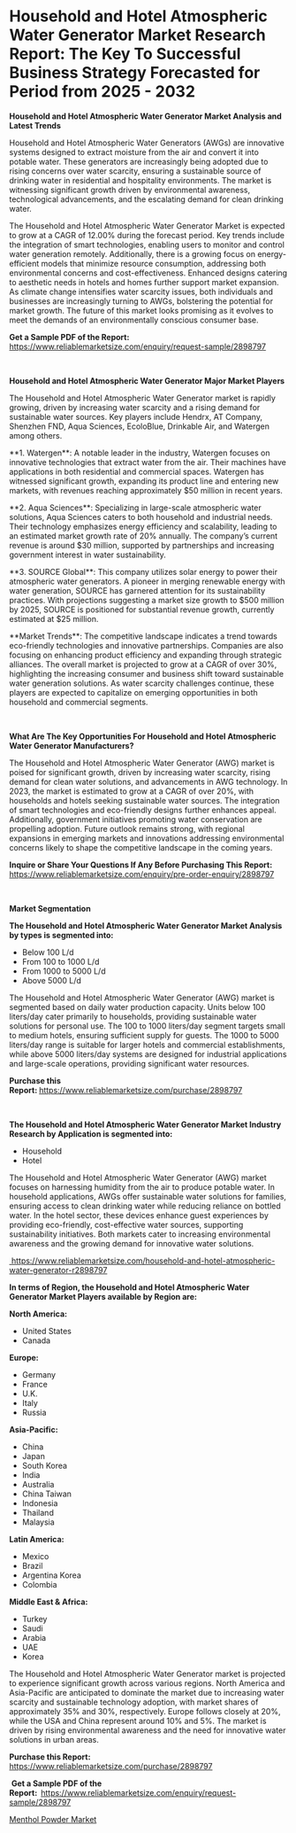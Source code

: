 <p><h1>Household and Hotel Atmospheric Water Generator Market Research Report: The Key To Successful Business Strategy Forecasted for Period from 2025 - 2032</h1></p><p><strong>Household and Hotel Atmospheric Water Generator Market Analysis and Latest Trends</strong></p>
<p><p>Household and Hotel Atmospheric Water Generators (AWGs) are innovative systems designed to extract moisture from the air and convert it into potable water. These generators are increasingly being adopted due to rising concerns over water scarcity, ensuring a sustainable source of drinking water in residential and hospitality environments. The market is witnessing significant growth driven by environmental awareness, technological advancements, and the escalating demand for clean drinking water.</p><p>The Household and Hotel Atmospheric Water Generator Market is expected to grow at a CAGR of 12.00% during the forecast period. Key trends include the integration of smart technologies, enabling users to monitor and control water generation remotely. Additionally, there is a growing focus on energy-efficient models that minimize resource consumption, addressing both environmental concerns and cost-effectiveness. Enhanced designs catering to aesthetic needs in hotels and homes further support market expansion. As climate change intensifies water scarcity issues, both individuals and businesses are increasingly turning to AWGs, bolstering the potential for market growth. The future of this market looks promising as it evolves to meet the demands of an environmentally conscious consumer base.</p></p>
<p><strong>Get a Sample PDF of the Report:&nbsp;</strong> <a href="https://www.reliablemarketsize.com/enquiry/request-sample/2898797?utm_campaign=2457&utm_medium=2&utm_source=Github&utm_content=ia&utm_term=15032025&utm_id=household-and-hotel-atmospheric-water-generator">https://www.reliablemarketsize.com/enquiry/request-sample/2898797</a></p>
<p>&nbsp;</p>
<p><strong>Household and Hotel Atmospheric Water Generator Major Market Players</strong></p>
<p><p>The Household and Hotel Atmospheric Water Generator market is rapidly growing, driven by increasing water scarcity and a rising demand for sustainable water sources. Key players include Hendrx, AT Company, Shenzhen FND, Aqua Sciences, EcoloBlue, Drinkable Air, and Watergen among others.</p><p>**1. Watergen**: A notable leader in the industry, Watergen focuses on innovative technologies that extract water from the air. Their machines have applications in both residential and commercial spaces. Watergen has witnessed significant growth, expanding its product line and entering new markets, with revenues reaching approximately $50 million in recent years.</p><p>**2. Aqua Sciences**: Specializing in large-scale atmospheric water solutions, Aqua Sciences caters to both household and industrial needs. Their technology emphasizes energy efficiency and scalability, leading to an estimated market growth rate of 20% annually. The company’s current revenue is around $30 million, supported by partnerships and increasing government interest in water sustainability.</p><p>**3. SOURCE Global**: This company utilizes solar energy to power their atmospheric water generators. A pioneer in merging renewable energy with water generation, SOURCE has garnered attention for its sustainability practices. With projections suggesting a market size growth to $500 million by 2025, SOURCE is positioned for substantial revenue growth, currently estimated at $25 million.</p><p>**Market Trends**: The competitive landscape indicates a trend towards eco-friendly technologies and innovative partnerships. Companies are also focusing on enhancing product efficiency and expanding through strategic alliances. The overall market is projected to grow at a CAGR of over 30%, highlighting the increasing consumer and business shift toward sustainable water generation solutions. As water scarcity challenges continue, these players are expected to capitalize on emerging opportunities in both household and commercial segments.</p></p>
<p>&nbsp;</p>
<p><strong>What Are The Key Opportunities For Household and Hotel Atmospheric Water Generator Manufacturers?</strong></p>
<p><p>The Household and Hotel Atmospheric Water Generator (AWG) market is poised for significant growth, driven by increasing water scarcity, rising demand for clean water solutions, and advancements in AWG technology. In 2023, the market is estimated to grow at a CAGR of over 20%, with households and hotels seeking sustainable water sources. The integration of smart technologies and eco-friendly designs further enhances appeal. Additionally, government initiatives promoting water conservation are propelling adoption. Future outlook remains strong, with regional expansions in emerging markets and innovations addressing environmental concerns likely to shape the competitive landscape in the coming years.</p></p>
<p><strong>Inquire or Share Your Questions If Any Before Purchasing This Report:</strong> <a href="https://www.reliablemarketsize.com/enquiry/pre-order-enquiry/2898797?utm_campaign=2457&utm_medium=2&utm_source=Github&utm_content=ia&utm_term=15032025&utm_id=household-and-hotel-atmospheric-water-generator">https://www.reliablemarketsize.com/enquiry/pre-order-enquiry/2898797</a></p>
<p>&nbsp;</p>
<p><strong>Market Segmentation</strong></p>
<p><strong>The Household and Hotel Atmospheric Water Generator Market Analysis by types is segmented into:</strong></p>
<p><ul><li>Below 100 L/d</li><li>From 100 to 1000 L/d</li><li>From 1000 to 5000 L/d</li><li>Above 5000 L/d</li></ul></p>
<p><p>The Household and Hotel Atmospheric Water Generator (AWG) market is segmented based on daily water production capacity. Units below 100 liters/day cater primarily to households, providing sustainable water solutions for personal use. The 100 to 1000 liters/day segment targets small to medium hotels, ensuring sufficient supply for guests. The 1000 to 5000 liters/day range is suitable for larger hotels and commercial establishments, while above 5000 liters/day systems are designed for industrial applications and large-scale operations, providing significant water resources.</p></p>
<p><strong>Purchase this Report:&nbsp;</strong><a href="https://www.reliablemarketsize.com/purchase/2898797?utm_campaign=2457&utm_medium=2&utm_source=Github&utm_content=ia&utm_term=15032025&utm_id=household-and-hotel-atmospheric-water-generator">https://www.reliablemarketsize.com/purchase/2898797</a></p>
<p>&nbsp;</p>
<p><strong>The Household and Hotel Atmospheric Water Generator Market Industry Research by Application is segmented into:</strong></p>
<p><ul><li>Household</li><li>Hotel</li></ul></p>
<p><p>The Household and Hotel Atmospheric Water Generator (AWG) market focuses on harnessing humidity from the air to produce potable water. In household applications, AWGs offer sustainable water solutions for families, ensuring access to clean drinking water while reducing reliance on bottled water. In the hotel sector, these devices enhance guest experiences by providing eco-friendly, cost-effective water sources, supporting sustainability initiatives. Both markets cater to increasing environmental awareness and the growing demand for innovative water solutions.</p></p>
<p><a href="https://www.reliablemarketsize.com/household-and-hotel-atmospheric-water-generator-r2898797?utm_campaign=2457&utm_medium=2&utm_source=Github&utm_content=ia&utm_term=15032025&utm_id=household-and-hotel-atmospheric-water-generator">&nbsp;https://www.reliablemarketsize.com/household-and-hotel-atmospheric-water-generator-r2898797</a></p>
<p><strong>In terms of Region, the Household and Hotel Atmospheric Water Generator Market Players available by Region are:</strong></p>
<p>
    <p> <strong> North America: </strong>
        <ul>
            <li>United States</li>
            <li>Canada</li>
        </ul>
        </p> 
    <p> <strong> Europe: </strong>
        <ul>
            <li>Germany</li>
            <li>France</li>
            <li>U.K.</li>
            <li>Italy</li>
            <li>Russia</li>
        </ul>
        </p> 
    <p> <strong> Asia-Pacific: </strong>
        <ul>
            <li>China</li>
            <li>Japan</li>
            <li>South Korea</li>
            <li>India</li>
            <li>Australia</li>
            <li>China Taiwan</li>
            <li>Indonesia</li>
            <li>Thailand</li>
            <li>Malaysia</li>
        </ul>
        </p> 
    <p> <strong> Latin America: </strong>
        <ul>
            <li>Mexico</li>
            <li>Brazil</li>
            <li>Argentina Korea</li>
            <li>Colombia</li>
        </ul>
        </p> 
    <p> <strong> Middle East & Africa: </strong>
        <ul>
            <li>Turkey</li>
            <li>Saudi</li>
            <li>Arabia</li>
            <li>UAE</li>
            <li>Korea</li>
        </ul>
    </p>
    </p>
<p><p>The Household and Hotel Atmospheric Water Generator market is projected to experience significant growth across various regions. North America and Asia-Pacific are anticipated to dominate the market due to increasing water scarcity and sustainable technology adoption, with market shares of approximately 35% and 30%, respectively. Europe follows closely at 20%, while the USA and China represent around 10% and 5%. The market is driven by rising environmental awareness and the need for innovative water solutions in urban areas.</p></p>
<p><strong>Purchase this Report: </strong><a href="https://www.reliablemarketsize.com/purchase/2898797?utm_campaign=2457&utm_medium=2&utm_source=Github&utm_content=ia&utm_term=15032025&utm_id=household-and-hotel-atmospheric-water-generator">https://www.reliablemarketsize.com/purchase/2898797</a></p>
<p>&nbsp;<strong>Get a Sample PDF of the Report:&nbsp;&nbsp;</strong><a href="https://www.reliablemarketsize.com/enquiry/request-sample/2898797?utm_campaign=2457&utm_medium=2&utm_source=Github&utm_content=ia&utm_term=15032025&utm_id=household-and-hotel-atmospheric-water-generator">https://www.reliablemarketsize.com/enquiry/request-sample/2898797</a></p>
<p><strong></strong></p>
<p><p><a href="https://github.com/cheryjhonson/Market-Research-Report-List-1/blob/main/menthol-powder-market.md?utm_campaign=2457&utm_medium=2&utm_source=Github&utm_content=ia&utm_term=15032025&utm_id=household-and-hotel-atmospheric-water-generator">Menthol Powder Market</a></p></p>